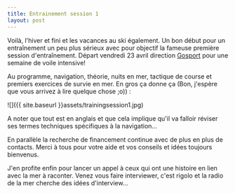 ```yaml
---
title: Entrainement session 1
layout: post
---
```


Voilà, l'hiver et fini et les vacances au ski également. Un bon début pour un entraînement un peu plus sérieux avec pour objectif la fameuse première session d'entraînement.
Départ vendredi 23 avril direction [Gosport](https://www.google.fr/maps/place/Gosport,+Hampshire,+Royaume-Uni/@50.8067683,-1.1855995,13z/data=!3m1!4b1!4m5!3m4!1s0x487466142f9bda5f:0x5312889e08c5e933!8m2!3d50.794995!4d-1.117547?hl=fr) pour une semaine de voile intensive!

Au programme, navigation, théorie, nuits en mer, tactique de course et premiers exercices de survie en mer. En gros ça donne ça (Bon, j'espère que vous arrivez à lire quelque chose ;o)) :

![]({{ site.baseurl }}assets/trainingsession1.jpg)

A noter que tout est en anglais et que cela implique qu'il va falloir réviser ses termes techniques spécifiques à la navigation...

En parallèle la recherche de financement continue avec de plus en plus de contacts. Merci à tous pour votre aide et vos conseils et idées toujours bienvenus.

J'en profite enfin pour lancer un appel à ceux qui ont une histoire en lien avec la mer à raconter. Venez vous faire interviewer, c'est rigolo et la radio de la mer cherche des idées d'interview...
